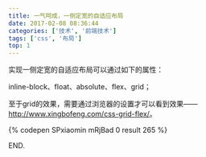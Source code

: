 ```yaml
---
title: 一气呵成，一侧定宽的自适应布局
date: 2017-02-08 08:36:44
categories: ['技术', '前端技术']
tags: ['css', '布局']
top: 1
---
```


实现一侧定宽的自适应布局可以通过如下的属性：

inline-block、float、absolute、flex、grid；

至于grid的效果，需要通过浏览器的设置才可以看到效果——<http://www.xingbofeng.com/css-grid-flex/>。

{% codepen SPxiaomin mRjBad 0 result 265 %}

END.
